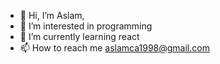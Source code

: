 - 👋 Hi, I’m Aslam,
- 👀 I’m interested in programming
- 🌱 I’m currently learning react
- 📫 How to reach me aslamca1998@gmail.com

<!---
aslamca916/aslamca916 is a ✨ special ✨ repository because its `README.md` (this file) appears on your GitHub profile.
You can click the Preview link to take a look at your changes.
--->
